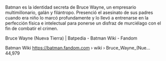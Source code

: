 Batman es la identidad secreta de Bruce Wayne, un empresario multimillonario, galán y filántropo. Presenció el asesinato de sus padres cuando era niño lo marcó profundamente y lo llevó a entrenarse en la perfección física e intelectual para ponerse un disfraz de murciélago con el fin de combatir el crimen.

Bruce Wayne (Nueva Tierra) | Batpedia - Batman Wiki - Fandom

Batman Wiki
https://batman.fandom.com › wiki › Bruce_Wayne_(Nue...
44,979
